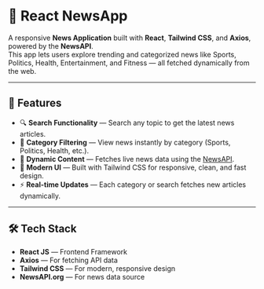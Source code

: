 # 📰 React NewsApp

A responsive **News Application** built with **React**, **Tailwind CSS**, and **Axios**, powered by the **NewsAPI**.  
This app lets users explore trending and categorized news like Sports, Politics, Health, Entertainment, and Fitness — all fetched dynamically from the web.

---

## 🚀 Features

- 🔍 **Search Functionality** — Search any topic to get the latest news articles.  
- 🧭 **Category Filtering** — View news instantly by category (Sports, Politics, Health, etc.).  
- 📰 **Dynamic Content** — Fetches live news data using the [NewsAPI](https://newsapi.org/).  
- 💅 **Modern UI** — Built with Tailwind CSS for responsive, clean, and fast design.  
- ⚡ **Real-time Updates** — Each category or search fetches new articles dynamically.

---

## 🛠️ Tech Stack

- **React JS** — Frontend Framework  
- **Axios** — For fetching API data  
- **Tailwind CSS** — For modern, responsive design  
- **NewsAPI.org** — For news data source